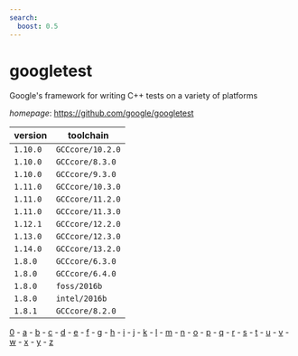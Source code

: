```yaml
---
search:
  boost: 0.5
---
```

# googletest

Google's framework for writing C++ tests on a variety of platforms

*homepage*: <https://github.com/google/googletest>

version | toolchain
--------|----------
``1.10.0`` | ``GCCcore/10.2.0``
``1.10.0`` | ``GCCcore/8.3.0``
``1.10.0`` | ``GCCcore/9.3.0``
``1.11.0`` | ``GCCcore/10.3.0``
``1.11.0`` | ``GCCcore/11.2.0``
``1.11.0`` | ``GCCcore/11.3.0``
``1.12.1`` | ``GCCcore/12.2.0``
``1.13.0`` | ``GCCcore/12.3.0``
``1.14.0`` | ``GCCcore/13.2.0``
``1.8.0`` | ``GCCcore/6.3.0``
``1.8.0`` | ``GCCcore/6.4.0``
``1.8.0`` | ``foss/2016b``
``1.8.0`` | ``intel/2016b``
``1.8.1`` | ``GCCcore/8.2.0``

[0](../0/index.md) - [a](../a/index.md) - [b](../b/index.md) - [c](../c/index.md) - [d](../d/index.md) - [e](../e/index.md) - [f](../f/index.md) - [g](../g/index.md) - [h](../h/index.md) - [i](../i/index.md) - [j](../j/index.md) - [k](../k/index.md) - [l](../l/index.md) - [m](../m/index.md) - [n](../n/index.md) - [o](../o/index.md) - [p](../p/index.md) - [q](../q/index.md) - [r](../r/index.md) - [s](../s/index.md) - [t](../t/index.md) - [u](../u/index.md) - [v](../v/index.md) - [w](../w/index.md) - [x](../x/index.md) - [y](../y/index.md) - [z](../z/index.md)

